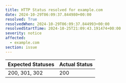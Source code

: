 ```yaml
---
title: HTTP Status resolved for example.com
date: 2024-10-29T06:09:37.844980+00:00
resolved: True
resolvedWhen: 2024-10-29T06:09:37.844993+00:00
resolvedStartTime: 2024-10-25T21:09:43.191474+00:00
severity: notice
affected:
  - example.com
section: issue
---
```


| Expected Statuses | Actual Status  |
|-------------------|----------------|
| 200, 301, 302 | 200 |
